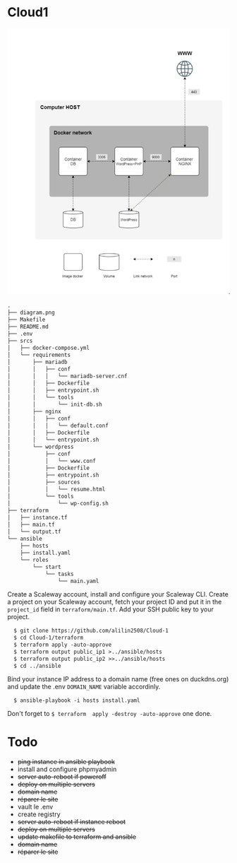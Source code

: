 # Cloud1

![Diagram](diagram.png)
```
.
├── diagram.png
├── Makefile
├── README.md
├── .env
├── srcs
│   ├── docker-compose.yml
│   └── requirements
│       ├── mariadb
│       │   ├── conf
│       │   │   └── mariadb-server.cnf
│       │   ├── Dockerfile
│       │   ├── entrypoint.sh
│       │   └── tools
│       │       └── init-db.sh
│       ├── nginx
│       │   ├── conf
│       │   │   └── default.conf
│       │   ├── Dockerfile
│       │   └── entrypoint.sh
│       └── wordpress
│           ├── conf
│           │   └── www.conf
│           ├── Dockerfile
│           ├── entrypoint.sh
│           ├── sources
│           │   └── resume.html
│           └── tools
│               └── wp-config.sh
├── terraform
│   ├── instance.tf
│   ├── main.tf
│   └── output.tf
└── ansible
    ├── hosts
    ├── install.yaml
    └── roles
        └── start
            └── tasks
                └── main.yaml

```

  Create a Scaleway account, install and configure your Scaleway CLI.  Create a
  project on your Scaleway account, fetch your project ID and put it in the
  `project_id` field in `terraform/main.tf`.  Add your SSH public key to your
  project.

```
  $ git clone https://github.com/alilin2508/Cloud-1
  $ cd Cloud-1/terraform
  $ terraform apply -auto-approve
  $ terraform output public_ip1 >../ansible/hosts
  $ terraform output public_ip2 >>../ansible/hosts
  $ cd ../ansible
```

  Bind your instance IP address to a domain name (free ones on duckdns.org) and
  update the .env `DOMAIN_NAME` variable accordinly.

```
  $ ansible-playbook -i hosts install.yaml
```

  Don't forget to `$ terraform  apply -destroy -auto-approve` one done.


# Todo

  - ~~ping instance in ansible playbook~~
  - install and configure phpmyadmin
  - ~~server auto-reboot if poweroff~~
  - ~~deploy on multiple servers~~
  - ~~domain name~~
  - ~~réparer le site~~
  - vault le .env
  - create registry
  - ~~server auto-reboot if instance reboot~~
  - ~~deploy on multiple servers~~
  - ~~update makefile to terraform and ansible~~
  - ~~domain name~~
  - ~~réparer le site~~

